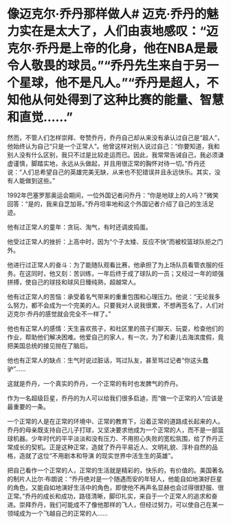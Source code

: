 # 像迈克尔·乔丹那样做人# 迈克·乔丹的魅力实在是太大了，人们由衷地感叹：“迈克尔·乔丹是上帝的化身，他在NBA是最令人敬畏的球员。”“乔丹先生来自于另一个星球，他不是凡人。”“乔丹是超人，不知他从何处得到了这种比赛的能量、智慧和直觉……”

然而，不管人们怎样崇拜、夸赞乔丹，乔丹自己却从来没有承认过自己是“超人”，他始终认为自己“只是一个正常人”。他曾这样对别人说过自己：“你要知道，我和别人没有什么区别，我只不过是比较走运而已。因此，我常常告诫自己，我必须谦虚谨慎，脚踏实地，永远从头做起，并且用很正常的胸怀对待一切。”乔丹还说：“人们总希望自己的英雄完美无缺，从来也不犯错误并且永远快乐。其实，没有人能做到这些。”

1992年巴塞罗那奥运会期间，一位外国记者问乔丹：“你是地球上的人吗？”微笑回答：“是的，我来自芝加哥。”乔丹坦率地和这个外国记者介绍了自己的生活足迹。

他有过正常人的童年：贪玩、淘气，有时还调皮捣蛋。

他受过正常人的挫折：上高中时，因为“个子太矮、反应不快”而被校篮球队拒之门外。

他进行过正常人的奋斗：为了能随队观看比赛，他承担了为上场队员看管衣服的任务。在这同时，他又刻：苦训练，一年后终于成了球队的一员；又经过一年的顽强拼搏，使自己的球技和球风日臻纯熟，超越常人。

他有过正常人的苦恼：承受着名气带来的重重包围和心理压力。他说：“无论我多么努力，都不会成为一个完美的人。只要我对人说我很累，不想再签名了，人们对迈克尔·乔丹的感觉就会完全不一样了。”

他也有正常人的感情：天生喜欢孩子，和社区里的孩子们聊天、玩耍，检查他们的作业，帮助他们解决困难。他爱自己的家人，有一次，为了和妻儿去海滨度假，竟把美国总统的接见抛在了脑后。

他也有正常人的缺点：生气时说过脏话，骂过队友，甚至骂过记者“你这头蠢驴”……

这就是乔丹，一个真实的乔丹，一个正常的有时也发脾气的乔丹。

作为一名超级巨星，乔丹的为人可以给我们很多启迪，而“做一个正常的人”应该是最重要的一条。

一个正常的人是在正常的环境中、正常的教育下，沿着正常的道路成长起来的人。乔丹的母亲既支持自己儿子打球，又坚决要求他成为一个正常的人，而不是一部篮球机器。少年时代的平平淡淡和没有压力、不用担心失败的宽松氛围，给了乔丹正常成长的契机。正是这种正常，造就了乔丹平易近人、文明礼貌、淳朴自然的品格，造就了这位“不用剧本和导演  的现实世界中活生生的英雄”。

把自己看作一个正常的人，正常的生活就是精彩的，快乐的，有价值的。美国著名的制片人比尔·布朗说：“乔丹绝对是一个随遇而安的年轻人，他能自如地演好巨星的角色，又能自如地演好生活中的角色，即使他不再声名显赫也会过得很舒服、很正常。”乔丹的成长和成功，路径清晰，脚印扎实，来自于一个正常人的追求和奋进。崇拜乔丹，我们可能成不了像他那样的飞人，但经过努力，可以使自己在某一领域成为一个飞越自己的正常的人……
  